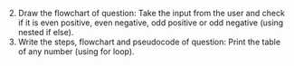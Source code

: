 2. Draw the flowchart of question:
Take the input from the user and check if it is even positive, even negative, odd positive or odd negative (using nested if else).
2. Write the steps, flowchart and pseudocode of question:
Print the table of any number (using for loop).
